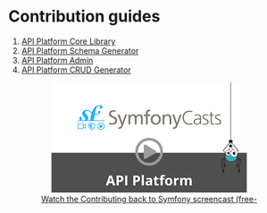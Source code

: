 # Contribution guides

1.  [API Platform Core Library](https://github.com/api-platform/core/blob/master/CONTRIBUTING.md)
2.  [API Platform Schema Generator](https://github.com/api-platform/schema-generator/blob/master/CONTRIBUTING.md)
3.  [API Platform Admin](https://github.com/api-platform/admin/blob/master/CONTRIBUTING.md)
4.  [API Platform CRUD Generator](https://github.com/api-platform/client-generator/blob/master/CONTRIBUTING.md)

<p align="center" class="symfonycasts"><a href="https://symfonycasts.com/screencast/contributing?cid=apip"><img src="../distribution/images/symfonycasts-player.png" alt="JWT screencast"><br>Watch the Contributing back to Symfony screencast (free-</a></p>
